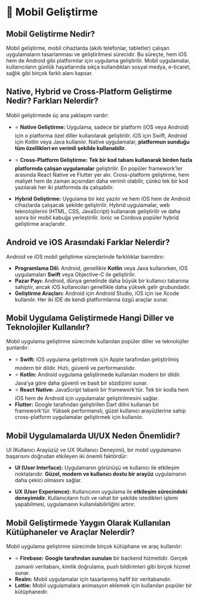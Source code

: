 # 📱 Mobil Geliştirme
## Mobil Geliştirme Nedir?
Mobil geliştirme, mobil cihazlarda (akıllı telefonlar, tabletler) çalışan uygulamaların tasarlanması ve geliştirilmesi sürecidir. Bu süreçte, hem iOS hem de Android gibi platformlar için uygulama geliştirilir. Mobil uygulamalar, kullanıcıların günlük hayatlarında sıkça kullandıkları sosyal medya, e-ticaret, sağlık gibi birçok farklı alanı kapsar.


## Native, Hybrid ve Cross-Platform Geliştirme Nedir? Farkları Nelerdir?
Mobil geliştirmede üç ana yaklaşım vardır:

- ⭐ **Native Geliştirme:** Uygulama, sadece bir platform (iOS veya Android) için o platforma özel diller kullanılarak geliştirilir. iOS için Swift, Android için Kotlin veya Java kullanılır. Native uygulamalar, **platformun sunduğu tüm özellikleri en verimli şekilde kullanabilir.**

- ⭐ **Cross-Platform Geliştirme:** **Tek bir kod tabanı kullanarak birden fazla platformda çalışan uygulamalar** geliştirilir. En popüler framework'ler arasında React Native ve Flutter yer alır. Cross-platform geliştirme, hem maliyet hem de zaman açısından daha verimli olabilir, çünkü tek bir kod yazılarak her iki platformda da çalışabilir.

- **Hybrid Geliştirme:** Uygulama bir kez yazılır ve hem iOS hem de Android cihazlarda çalışacak şekilde geliştirilir. Hybrid uygulamalar, web teknolojilerini (HTML, CSS, JavaScript) kullanarak geliştirilir ve daha sonra bir mobil kabuğa yerleştirilir. Ionic ve Cordova popüler hybrid geliştirme araçlarıdır.

## Android ve iOS Arasındaki Farklar Nelerdir?
Android ve iOS mobil geliştirme süreçlerinde farklılıklar barındırır:

- **Programlama Dili:** Android, genellikle **Kotlin** veya Java kullanırken, iOS uygulamaları **Swift** veya Objective-C ile geliştirilir.
- **Pazar Payı:** Android, dünya genelinde daha büyük bir kullanıcı tabanına sahiptir, ancak iOS kullanıcıları genellikle daha yüksek gelir grubundadır.
- **Geliştirme Araçları:** Android için Android Studio, iOS için ise Xcode kullanılır. Her iki IDE de kendi platformlarına özgü araçlar sunar.

## Mobil Uygulama Geliştirmede Hangi Diller ve Teknolojiler Kullanılır?
Mobil uygulama geliştirme sürecinde kullanılan popüler diller ve teknolojiler şunlardır:

- ⭐ **Swift:** iOS uygulama geliştirmek için Apple tarafından geliştirilmiş modern bir dildir. Hızlı, güvenli ve performanslıdır.
- ⭐ **Kotlin:** Android uygulama geliştirmede kullanılan modern bir dildir. Java’ya göre daha güvenli ve basit bir sözdizimi sunar.
- ⭐ **React Native:** JavaScript tabanlı bir framework'tür. Tek bir kodla hem iOS hem de Android için uygulamalar geliştirilmesini sağlar.
- **Flutter:** Google tarafından geliştirilen Dart dilini kullanan bir framework'tür. Yüksek performanslı, güzel kullanıcı arayüzlerine sahip cross-platform uygulamalar geliştirmek için kullanılır.

## Mobil Uygulamalarda UI/UX Neden Önemlidir?
UI (Kullanıcı Arayüzü) ve UX (Kullanıcı Deneyimi), bir mobil uygulamanın başarısını doğrudan etkileyen iki önemli faktördür:

- **UI (User Interface):** Uygulamanın görünüşü ve kullanıcı ile etkileşim noktalarıdır. **Güzel, modern ve kullanıcı dostu bir arayüz** uygulamanın daha çekici olmasını sağlar.

- **UX (User Experience):** Kullanıcının uygulama ile **etkileşim sürecindeki deneyimidir.** Kullanıcıların hızlı ve rahat bir şekilde istedikleri işlemi yapabilmesi, uygulamanın kullanılabilirliğini artırır.

## Mobil Geliştirmede Yaygın Olarak Kullanılan Kütüphaneler ve Araçlar Nelerdir?
Mobil uygulama geliştirme sürecinde birçok kütüphane ve araç kullanılır:

- ⭐ **Firebase:** **Google tarafından sunulan** bir backend hizmetidir. Gerçek zamanlı veritabanı, kimlik doğrulama, push bildirimleri gibi birçok hizmet sunar.
- **Realm:** Mobil uygulamalar için tasarlanmış hafif bir veritabanıdır.
- **Lottie:** Mobil uygulamalara animasyon eklemek için kullanılan popüler bir kütüphanedir.